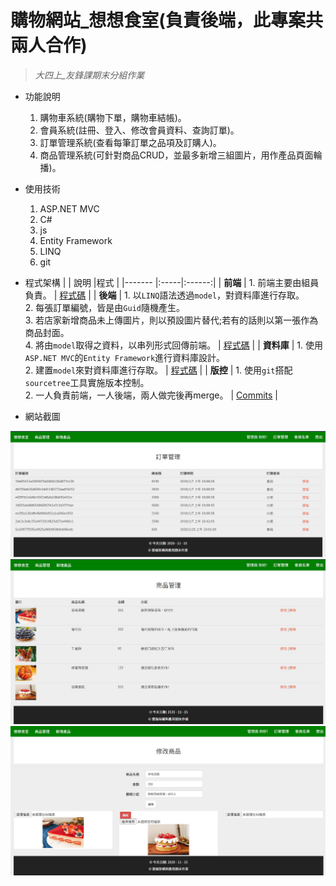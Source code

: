 # 購物網站_想想食室(負責後端，此專案共兩人合作)
> _大四上_友鋒課期末分組作業_   

* 功能說明
  1. 購物車系統(購物下單，購物車結帳)。
  2. 會員系統(註冊、登入、修改會員資料、查詢訂單)。
  3. 訂單管理系統(查看每筆訂單之品項及訂購人)。
  4. 商品管理系統(可針對商品CRUD，並最多新增三組圖片，用作產品頁面輪播)。
 
* 使用技術
  1. ASP.NET MVC
  2. C#
  3. js
  4. Entity Framework
  5. LINQ
  6. git
  
* 程式架構
  |        | 說明 |程式 |
  |------- |:-----|:------:|
  | **前端**   |  1. 前端主要由組員負責。 |  [程式碼](https://github.com/hank444tw/finalexam/tree/new_master/FinalExam/Views) |
  | **後端**   |  1. 以`LINQ`語法透過`model`，對資料庫進行存取。</br> 2. 每張訂單編號，皆是由`Guid`隨機產生。</br> 3. 若店家新增商品未上傳圖片，則以預設圖片替代;若有的話則以第一張作為商品封面。</br>4. 將由`model`取得之資料，以串列形式回傳前端。 |  [程式碼](https://github.com/hank444tw/finalexam/blob/new_master/FinalExam/Controllers/HomeController.cs) |
  | **資料庫** |  1. 使用`ASP.NET MVC`的`Entity Framework`進行資料庫設計。</br> 2. 建置`model`來對資料庫進行存取。 |   [程式碼](https://github.com/hank444tw/finalexam/tree/new_master/FinalExam/Models) | 
  | **版控** |  1. 使用`git`搭配`sourcetree`工具實施版本控制。</br> 2. 一人負責前端，一人後端，兩人做完後再merge。 |   [Commits](https://github.com/hank444tw/finalexam/commits/new_master) | 

* 網站截圖
<img src="https://github.com/hank444tw/finalexam/blob/new_master/banner.JPG" stryle="float:right" />  

<img src="https://github.com/hank444tw/finalexam/blob/new_master/banner1.JPG" stryle="float:right" />    

<img src="https://github.com/hank444tw/finalexam/blob/new_master/banner2.JPG" stryle="float:right" />
